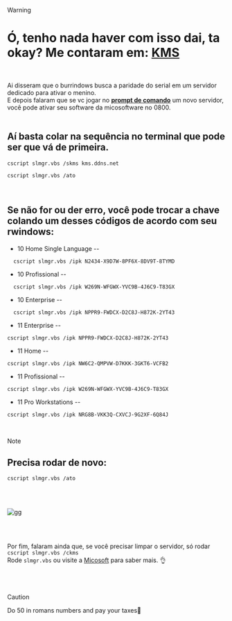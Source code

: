 > [!WARNING] 
> # Ó, tenho nada haver com isso dai, ta okay? Me contaram em: [KMS](https://gist.github.com/mokoshalb/b87326bbb62805e94da72f8d0f73f563)
<br>

Ai disseram que o burrindows busca a paridade do serial em um servidor dedicado para ativar o menino.<br>
E depois falaram que se vc jogar no **[prompt de comando](https://pt.wikihow.com/Executar-o-Prompt-de-Comando-como-Administrador-no-Windows)** um novo servidor, você pode ativar seu software da micosoftware no 0800.
<br>
<br>

## Aí basta colar na sequência no terminal que pode ser que vá de primeira.

```
cscript slmgr.vbs /skms kms.ddns.net
```
```
cscript slmgr.vbs /ato
```
<br>

## Se não for ou der erro, você pode trocar a chave colando um desses códigos de acordo com seu rwindows:

  * 10 Home Single Language -- 
```
  cscript slmgr.vbs /ipk N2434-X9D7W-8PF6X-8DV9T-8TYMD
```
  * 10 Profissional -- 
```
  cscript slmgr.vbs /ipk W269N-WFGWX-YVC9B-4J6C9-T83GX
``` 
  * 10 Enterprise -- 
```
  cscript slmgr.vbs /ipk NPPR9-FWDCX-D2C8J-H872K-2YT43
```
  * 11 Enterprise -- 
```
cscript slmgr.vbs /ipk NPPR9-FWDCX-D2C8J-H872K-2YT43
```
  * 11 Home --
```
cscript slmgr.vbs /ipk NW6C2-QMPVW-D7KKK-3GKT6-VCFB2
```
  * 11 Profissional -- 
```
cscript slmgr.vbs /ipk W269N-WFGWX-YVC9B-4J6C9-T83GX
```
  * 11 Pro Workstations --	
```
cscript slmgr.vbs /ipk NRG8B-VKK3Q-CXVCJ-9G2XF-6Q84J
```
<br>

>[!NOTE]
> ## Precisa rodar de novo:
```
cscript slmgr.vbs /ato
```
<br>
<br>

                
![gg](https://media.tenor.com/O7I6jP528WoAAAAi/potato-kawaii-potato.gif)

<br>
<br>

Por fim, falaram ainda que, se você precisar limpar o servidor, só rodar ```cscript slmgr.vbs /ckms``` <br>
Rode ```slmgr.vbs``` ou visite a [Micosoft](https://learn.microsoft.com/pt-br/windows-server/get-started/kms-client-activation-keys?tabs=server2025%2Cwindows1110ltsc%2Cversion1803%2Cwindows81) para saber mais. 👌

<br>
<br>

> [!CAUTION] 
> Do 50 in romans numbers and pay your taxes🤣
